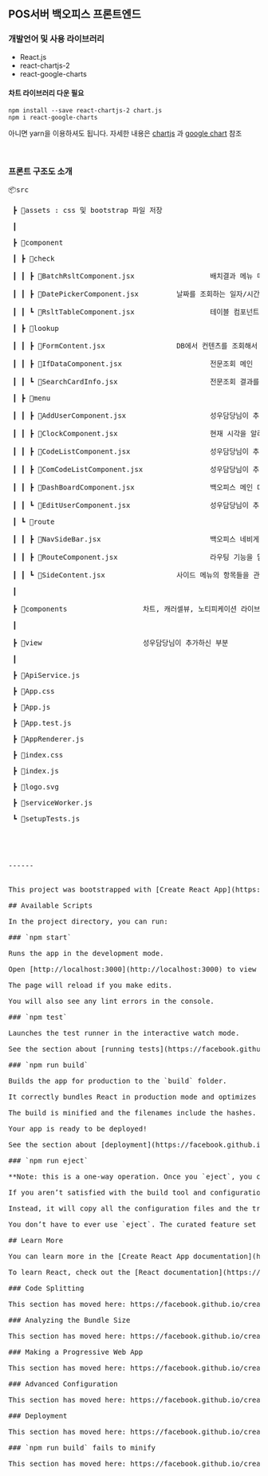 ## POS서버 백오피스 프론트엔드

### 개발언어 및 사용 라이브러리

- React.js
- react-chartjs-2
- react-google-charts

#### 차트 라이브러리 다운 필요

```
npm install --save react-chartjs-2 chart.js
npm i react-google-charts
```
아니면 yarn을 이용하셔도 됩니다. 자세한 내용은 [chartjs](https://www.npmjs.com/package/react-chartjs-2) 과 [google chart](https://react-google-charts.com/) 참조

<br/>

### 프론트 구조도 소개

<pre>
📦src<br/>
 ┣ 📂assets : css 및 bootstrap 파일 저장<br/>
 ┃<br/>
 ┣ 📂component<br/>
 ┃ ┣ 📂check<br/>
 ┃ ┃ ┣ 📜BatchRsltComponent.jsx&#9;&#9;&#9;배치결과 메뉴 메인<br/>
 ┃ ┃ ┣ 📜DatePickerComponent.jsx&#9;&#9;날짜를 조회하는 일자/시간 선택 컴포넌트<br/>
 ┃ ┃ ┗ 📜RsltTableComponent.jsx&#9;&#9;&#9;테이블 컴포넌트<br/>
 ┃ ┣ 📂lookup<br/>
 ┃ ┃ ┣ 📜FormContent.jsx&#9;&#9;&#9;DB에서 컨텐츠를 조회해서 카드 컴포넌트에 뿌려주는 역할<br/>
 ┃ ┃ ┣ 📜IfDataComponent.jsx&#9;&#9;&#9;전문조회 메인<br/>
 ┃ ┃ ┗ 📜SearchCardInfo.jsx&#9;&#9;&#9;전문조회 결과를 나타내는 카드 컴포넌트<br/>
 ┃ ┣ 📂menu<br/>
 ┃ ┃ ┣ 📜AddUserComponent.jsx&#9;&#9;&#9;성우담당님이 추가하신 부분<br/>
 ┃ ┃ ┣ 📜ClockComponent.jsx&#9;&#9;&#9;현재 시각을 알려주는 컴포넌트<br/>
 ┃ ┃ ┣ 📜CodeListComponent.jsx&#9;&#9;&#9;성우담당님이 추가하신 부분<br/>
 ┃ ┃ ┣ 📜ComCodeListComponent.jsx&#9;&#9;성우담당님이 추가하신 부분<br/>
 ┃ ┃ ┣ 📜DashBoardComponent.jsx&#9;&#9;&#9;백오피스 메인 대쉬보드<br/>
 ┃ ┃ ┗ 📜EditUserComponent.jsx&#9;&#9;&#9;성우담당님이 추가하신 부분<br/>
 ┃ ┗ 📂route<br/>
 ┃ ┃ ┣ 📜NavSideBar.jsx&#9;&#9;&#9;&#9;백오피스 네비게이션바, 및 사이드메뉴 틀을 관리하는 컴포넌트<br/>
 ┃ ┃ ┣ 📜RouteComponent.jsx&#9;&#9;&#9;라우팅 기능을 담당하는 컴포넌트<br/>
 ┃ ┃ ┗ 📜SideContent.jsx&#9;&#9;&#9;사이드 메뉴의 항목들을 관리하는 메뉴<br/>
 ┃<br/>
 ┣ 📂components&#9;&#9;&#9;차트, 캐러셀뷰, 노티피케이션 라이브러리 javascript 모음 폴더<br/>
 ┃<br/>
 ┣ 📂view&#9;&#9;&#9;성우담당님이 추가하신 부분<br/>
 ┃<br/>
 ┣ 📜ApiService.js<br/>
 ┣ 📜App.css<br/>
 ┣ 📜App.js<br/>
 ┣ 📜App.test.js<br/>
 ┣ 📜AppRenderer.js<br/>
 ┣ 📜index.css<br/>
 ┣ 📜index.js<br/>
 ┣ 📜logo.svg<br/>
 ┣ 📜serviceWorker.js<br/>
 ┗ 📜setupTests.js<br/>
<br/>
<pre/>

------


This project was bootstrapped with [Create React App](https://github.com/facebook/create-react-app).

## Available Scripts

In the project directory, you can run:

### `npm start`

Runs the app in the development mode.<br />
Open [http://localhost:3000](http://localhost:3000) to view it in the browser.

The page will reload if you make edits.<br />
You will also see any lint errors in the console.

### `npm test`

Launches the test runner in the interactive watch mode.<br />
See the section about [running tests](https://facebook.github.io/create-react-app/docs/running-tests) for more information.

### `npm run build`

Builds the app for production to the `build` folder.<br />
It correctly bundles React in production mode and optimizes the build for the best performance.

The build is minified and the filenames include the hashes.<br />
Your app is ready to be deployed!

See the section about [deployment](https://facebook.github.io/create-react-app/docs/deployment) for more information.

### `npm run eject`

**Note: this is a one-way operation. Once you `eject`, you can’t go back!**

If you aren’t satisfied with the build tool and configuration choices, you can `eject` at any time. This command will remove the single build dependency from your project.

Instead, it will copy all the configuration files and the transitive dependencies (webpack, Babel, ESLint, etc) right into your project so you have full control over them. All of the commands except `eject` will still work, but they will point to the copied scripts so you can tweak them. At this point you’re on your own.

You don’t have to ever use `eject`. The curated feature set is suitable for small and middle deployments, and you shouldn’t feel obligated to use this feature. However we understand that this tool wouldn’t be useful if you couldn’t customize it when you are ready for it.

## Learn More

You can learn more in the [Create React App documentation](https://facebook.github.io/create-react-app/docs/getting-started).

To learn React, check out the [React documentation](https://reactjs.org/).

### Code Splitting

This section has moved here: https://facebook.github.io/create-react-app/docs/code-splitting

### Analyzing the Bundle Size

This section has moved here: https://facebook.github.io/create-react-app/docs/analyzing-the-bundle-size

### Making a Progressive Web App

This section has moved here: https://facebook.github.io/create-react-app/docs/making-a-progressive-web-app

### Advanced Configuration

This section has moved here: https://facebook.github.io/create-react-app/docs/advanced-configuration

### Deployment

This section has moved here: https://facebook.github.io/create-react-app/docs/deployment

### `npm run build` fails to minify

This section has moved here: https://facebook.github.io/create-react-app/docs/troubleshooting#npm-run-build-fails-to-minify
